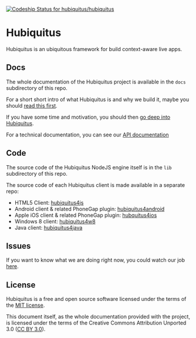 [ ![Codeship Status for hubiquitus/hubiquitus](https://www.codeship.io/projects/578f2140-221e-0131-b1dd-367582afe13d/status?branch=master)](https://www.codeship.io/projects/8688)

# Hubiquitus 

Hubiquitus is an ubiquitous framework for build context-aware live apps.

## Docs

The whole documentation of the Hubiquitus project is available in the `docs` subdirectory of this repo.

For a short short intro of what Hubiquitus is and why we build it, maybe you should [read this first](https://github.com/hubiquitus/hubiquitus/blob/master/docs/Introduction.md).

If you have some time and motivation, you should then [go deep into Hubiquitus](https://github.com/hubiquitus/hubiquitus/blob/master/docs/Reference.md).

For a technical documentation, you can see our [API documentation](http://coffeedoc.info/github/hubiquitus/hubiquitus/master/)

## Code

The source code of the Hubiquitus NodeJS engine itself is in the `lib` subdirectory of this repo.

The source code of each Hubiquitus client is made available in a separate repo: 

* HTML5 Client: [hubiquitus4js](https://github.com/hubiquitus/hubiquitus4js)
* Android client & related PhoneGap plugin: [hubiquitus4android](https://github.com/hubiquitus/hubiquitus4android)
* Apple iOS client & related PhoneGap plugin: [hubquitus4ios](https://github.com/hubiquitus/hubiquitus4ios)
* Windows 8 client: [hubiquitus4w8](https://github.com/hubiquitus/hubiquitus4w8) 
* Java client: [hubiquitus4java](https://github.com/hubiquitus/hubiquitus4java) 

## Issues

If you want to know what we are doing right now, you could watch our job [here](http://hubiquitus.atlassian.net/).

## License

Hubiquitus is a free and open source software licensed under the terms of the [MIT license](http://opensource.org/licenses/MIT). 

This document itself, as the whole documentation provided with the project, is licensed under the terms of the Creative Commons Attribution Unported 3.0 ([CC BY 3.0](http://creativecommons.org/licenses/by/3.0/)).
